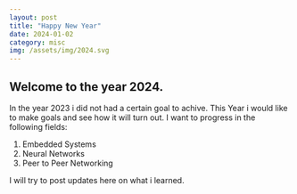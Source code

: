 ```yaml
---
layout: post
title: "Happy New Year"
date: 2024-01-02
category: misc
img: /assets/img/2024.svg
---
```


## Welcome to the year 2024.

In the year 2023 i did not had a certain goal to achive.
This Year i would like to make goals and see how it will turn out.
I want to progress in the following fields:

1. Embedded Systems
2. Neural Networks
3. Peer to Peer Networking

I will try to post updates here on what i learned.